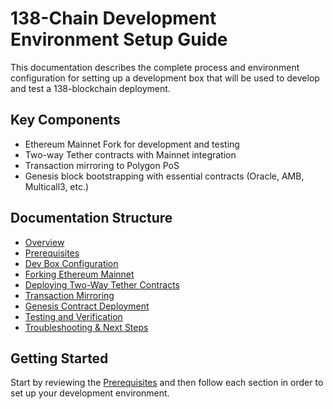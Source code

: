 # 138-Chain Development Environment Setup Guide

This documentation describes the complete process and environment configuration for setting up a development box that will be used to develop and test a 138-blockchain deployment.

## Key Components

- Ethereum Mainnet Fork for development and testing
- Two-way Tether contracts with Mainnet integration
- Transaction mirroring to Polygon PoS
- Genesis block bootstrapping with essential contracts (Oracle, AMB, Multicall3, etc.)

## Documentation Structure

- [Overview](docs/01-overview.md)
- [Prerequisites](docs/02-prerequisites.md)
- [Dev Box Configuration](docs/03-devbox-config.md)
- [Forking Ethereum Mainnet](docs/04-mainnet-fork.md)
- [Deploying Two-Way Tether Contracts](docs/05-tether-contracts.md)
- [Transaction Mirroring](docs/06-transaction-mirroring.md)
- [Genesis Contract Deployment](docs/07-genesis-deployment.md)
- [Testing and Verification](docs/08-testing.md)
- [Troubleshooting & Next Steps](docs/09-troubleshooting.md)

## Getting Started

Start by reviewing the [Prerequisites](docs/02-prerequisites.md) and then follow each section in order to set up your development environment.